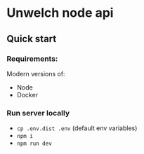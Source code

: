 # Unwelch node api

## Quick start

### Requirements:
Modern versions of:
- Node
- Docker

### Run server locally
- `cp .env.dist .env` (default env variables)
- `npm i`
- `npm run dev`
